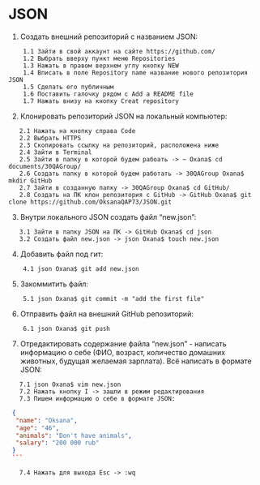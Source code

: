 # JSON
1. Создать внешний репозиторий c названием JSON:
```
    1.1 Зайти в свой аккаунт на сайте https://github.com/ 
    1.2 Выбрать вверху пункт меню Repositories
    1.3 Нажать в правом верхнем углу кнопку NEW
    1.4 Вписать в поле Repository name название нового репозитория JSON
    1.5 Сделать его публичным
    1.6 Поставить галочку рядом с Add a README file
    1.7 Нажать внизу на кнопку Creat repository
```
2. Клонировать репозиторий JSON на локальный компьютер:
```
   2.1 Нажать на кнопку справа Code
   2.2 Выбрать HTTPS
   2.3 Скопировать ссылку на репозиторий, расположена ниже
   2.4 Зайти в Terminal
   2.5 Зайти в папку в которой будем рабоать -> ~ Oxana$ cd documents/30QAGroup/
   2.6 Создать папку в которой будем работать -> 30QAGroup Oxana$ mkdir GitHub
   2.7 Зайти в созданную папку -> 30QAGroup Oxana$ cd GitHub/
   2.8 Создать на ПК клон репозитория c GitHub -> GitHub Oxana$ git clone https://github.com/OksanaQAP73/JSON.git
```
3. Внутри локального JSON создать файл “new.json”:
```
   3.1 Зайти в папку JSON на ПК -> GitHub Oxana$ cd json
   3.2 Создать файл new.json -> json Oxana$ touch new.json
```
4. Добавить файл под гит:
```
    4.1 json Oxana$ git add new.json
```
5. Закоммитить файл:
```
    5.1 json Oxana$ git commit -m "add the first file"
```
6. Отправить файл на внешний GitHub репозиторий:
```
    6.1 json Oxana$ git push
```
7. Отредактировать содержание файла “new.json” - написать информацию о себе (ФИО, возраст, количество домашних животных, будущая желаемая зарплата). Всё написать в формате JSON:
```
   7.1 json Oxana$ vim new.json
   7.2 Нажать кнопку I -> зашли в режим редактирования
   7.3 Пишем информацию о себе в формате JSON:
```
   ```json
    {
     "name": "Oksana",
     "age": "46",
     "animals": "Don't have animals",
     "salary": "200 000 rub"
    }
    ```
```
```
   7.4 Нажать для выхода Esc -> :wq
```

